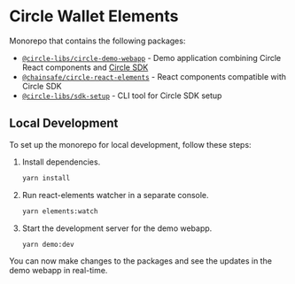 # Circle Wallet Elements

Monorepo that contains the following packages:

- [`@circle-libs/circle-demo-webapp`](packages/circle-demo-webapp) - Demo application combining Circle React components
  and [Circle SDK](https://developers.circle.com/)
- [`@chainsafe/circle-react-elements`](packages/circle-react-elements) - React components compatible with Circle SDK
- [`@circle-libs/sdk-setup`](packages/circle-sdk-setup) - CLI tool for Circle SDK setup

## Local Development

To set up the monorepo for local development, follow these steps:

1. Install dependencies.
   ```sh
   yarn install
   ```
2. Run react-elements watcher in a separate console.
   ```sh
   yarn elements:watch
   ```
3. Start the development server for the demo webapp.
   ```sh
   yarn demo:dev
   ```

You can now make changes to the packages and see the updates in the demo webapp in real-time.
